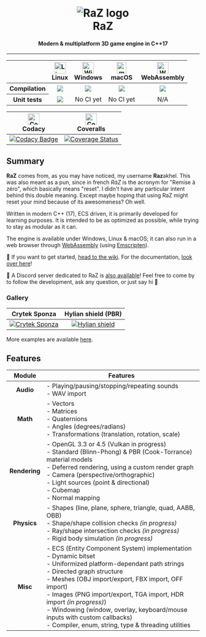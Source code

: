 <h1 align="center">
    <img alt="RaZ logo" src="https://i.imgur.com/rwGGcpr.png" />
    <br/>
    RaZ
</h1>

<h4 align="center">Modern &amp; multiplatform 3D game engine in C++17</h4>

---

<table>
    <thead>
        <tr>
            <th></th>
            <th>
                <img alt="Linux build" src="https://www.screenconnect.com/Images/LogoLinux.png" align="center" height="30" width="30" /><br />
                Linux
            </th>
            <th>
                <img alt="Windows build" src="https://upload.wikimedia.org/wikipedia/commons/thumb/7/76/Windows_logo_-_2012_%28dark_blue%2C_lines_thinner%29.svg/414px-Windows_logo_-_2012_%28dark_blue%2C_lines_thinner%29.svg.png" align="center" height="30" width="30" /><br />
                Windows
            </th>
            <th>
                <img alt="macOS build" src="https://upload.wikimedia.org/wikipedia/commons/thumb/f/fa/Apple_logo_black.svg/245px-Apple_logo_black.svg.png" align="center" height="30" width="25" /><br />
                macOS
            </th>
            <th>
                <img alt="WASM build" src="https://upload.wikimedia.org/wikipedia/commons/thumb/3/30/WebAssembly_Logo.png/150px-WebAssembly_Logo.png" align="center" height="30" width="30" /><br />
                WebAssembly
            </th>
        </tr>
    </thead>
    <tbody>
        <tr>
            <th align="center">Compilation</th>
            <td align="center"><a alt="Linux build status" href="https://travis-ci.com/Razakhel/RaZ"><img src="http://badges.herokuapp.com/travis/razakhel/raz?branch=master&label=build&env=BADGE=linux" /></a></td>
            <td align="center"><a alt="Windows build status" href="https://travis-ci.com/Razakhel/RaZ"><img src="http://badges.herokuapp.com/travis/razakhel/raz?branch=master&label=build&env=BADGE=windows" /></a></td>
            <td align="center"><a alt="macOS build status" href="https://travis-ci.com/Razakhel/RaZ"><img src="http://badges.herokuapp.com/travis/razakhel/raz?branch=master&label=build&env=BADGE=osx" /></a></td>
            <td align="center"><a alt="WASM build status" href="https://travis-ci.com/Razakhel/RaZ"><img src="http://badges.herokuapp.com/travis/razakhel/raz?branch=master&label=build&env=BADGE=wasm" /></a></td>
        </tr>
        <tr>
            <th align="center">Unit tests</th>
            <td align="center"><a alt="Linux tests build status" href="https://travis-ci.com/Razakhel/RaZ"><img src="http://badges.herokuapp.com/travis/razakhel/raz?branch=master&label=build&env=BADGE=linux_tests" /></a></td>
            <td align="center">No CI yet</td>
            <td align="center">No CI yet</td>
            <td align="center">N/A</td>
        </tr>
    </tbody>
</table>

| <img alt="Codacy" src="https://seeklogo.com/images/C/codacy-logo-1A40ABD314-seeklogo.com.png" align="center" height="30" width="30" /><br />Codacy | <img alt="Coveralls" src="https://avatars3.githubusercontent.com/ml/318?s=140&v=4" align="center" height="30" width="30" /><br />Coveralls |
| :------------------------------------------------------------------------------------------------------------------------------------------------: | :----------------------------------------------------------------------------------------------------------------------------------------: |
| [![Codacy Badge](https://api.codacy.com/project/badge/Grade/2c8f744cfabc41ada9bd73f72ddd080f)](https://www.codacy.com/app/Razakhel/RaZ)            | [![Coverage Status](https://coveralls.io/repos/github/Razakhel/RaZ/badge.svg)](https://coveralls.io/github/Razakhel/RaZ)                   |

## Summary

**RaZ** comes from, as you may have noticed, my username **Raz**akhel. This was also meant as a pun, since in french _RàZ_ is the acronym for "Remise à zéro", which basically means "reset". I didn't have any particular intent behind this double meaning. Except maybe hoping that using RaZ might reset your mind because of its awesomeness? Oh well.

Written in modern C++ (17), ECS driven, it is primarily developed for learning purposes. It is intended to be as optimized as possible, while trying to stay as modular as it can.

The engine is available under Windows, Linux & macOS; it can also run in a web browser through [WebAssembly](https://webassembly.org/) (using [Emscripten](https://emscripten.org/)).

📖 If you want to get started, [head to the wiki](https://github.com/Razakhel/RaZ/wiki). For the documentation, [look over here](http://razakhel.github.io/RaZ/doc/)!

💬 A Discord server dedicated to RaZ is [also available](https://discord.gg/25YGDED)! Feel free to come by to follow the development, ask any question, or just say hi 👋

### Gallery

| Crytek Sponza                                                                        | Hylian shield (PBR)                                                                  |
| :----------------------------------------------------------------------------------: | :----------------------------------------------------------------------------------: |
| [![Crytek Sponza](https://i.imgur.com/Tr1nnjV.jpg)](https://i.imgur.com/Tr1nnjV.jpg) | [![Hylian shield](https://i.imgur.com/UZ90KKJ.jpg)](https://i.imgur.com/UZ90KKJ.jpg) |

More examples are available [here](https://github.com/Razakhel/RaZ/wiki/Examples).

## Features

| Module        | Features                                                                                                                                                                                                                                                                                                                                                                                                                       |
| :-----------: | ------------------------------------------------------------------------------------------------------------------------------------------------------------------------------------------------------------------------------------------------------------------------------------------------------------------------------------------------------------------------------------------------------------------------------ |
| **Audio**     | - Playing/pausing/stopping/repeating sounds<br/> - WAV import<br/>                                                                                                                                                                                                                                                                                                                                                             |
| **Math**      | - Vectors<br/>- Matrices<br/>- Quaternions<br/>- Angles (degrees/radians)<br/>- Transformations (translation, rotation, scale)                                                                                                                                                                                                                                                                                                 |
| **Rendering** | - OpenGL 3.3 or 4.5 (Vulkan in progress)<br/>- Standard (Blinn-Phong) & PBR (Cook-Torrance) material models<br/>- Deferred rendering, using a custom render graph<br/>- Camera (perspective/orthographic)<br/>- Light sources (point & directional)<br/>- Cubemap<br/>- Normal mapping                                                                                                                                         |
| **Physics**   | - Shapes (line, plane, sphere, triangle, quad, AABB, OBB)<br/>- Shape/shape collision checks _(in progress)_<br/>- Ray/shape intersection checks _(in progress)_<br/>- Rigid body simulation _(in progress)_                                                                                                                                                                                                                   |
| **Misc**      | - ECS (Entity Component System) implementation<br/>- Dynamic bitset<br/>- Uniformized platform-dependant path strings<br/>- Directed graph structure<br/>- Meshes (OBJ import/export, FBX import, OFF import)<br/>- Images (PNG import/export, TGA import, HDR import _(in progress)_)<br/>- Windowing (window, overlay, keyboard/mouse inputs with custom callbacks)<br/>- Compiler, enum, string, type & threading utilities |
